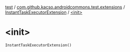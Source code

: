 [test](../../index.md) / [com.github.kacso.androidcommons.test.extensions](../index.md) / [InstantTaskExecutorExtension](index.md) / [&lt;init&gt;](./-init-.md)

# &lt;init&gt;

`InstantTaskExecutorExtension()`